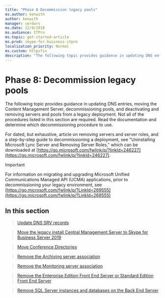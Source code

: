 ```yaml
---
title: "Phase 8 Decommission legacy pools"
ms.author: kenwith
author: kenwith
manager: serdars
ms.date: 12/9/2018
ms.audience: ITPro
ms.topic: get-started-article
ms.prod: skype-for-business-itpro
localization_priority: Normal
ms.custom: httpsfix
description: "The following topic provides guidance in updating DNS entries, moving the Content Management Server, decommissioning pools, and deactivating and removing servers and pools from a legacy deployment. Not all of the procedures listed in this section are required. Read the documentation and determine which decommissioning procedure to use."
---
```


# Phase 8: Decommission legacy pools

The following topic provides guidance in updating DNS entries, moving the Content Management Server, decommissioning pools, and deactivating and removing servers and pools from a legacy deployment. Not all of the procedures listed in this section are required. Read the documentation and determine which decommissioning procedure to use. 
  
For dated, but exhaustive, article on removing servers and server roles, and a step-by-step guide to decommissioning a deployment, see "Uninstalling Microsoft Lync Server and Removing Server Roles," which can be downloaded at [https://go.microsoft.com/fwlink/p/?linkId=246227](https://go.microsoft.com/fwlink/p/?linkId=246227). 
  
> [!IMPORTANT]
> For information on migrating and upgrading Microsoft Unified Communications Managed API (UCMA) applications, prior to decommissioning your legacy environment, see [https://go.microsoft.com/fwlink/p/?LinkId=269555](https://go.microsoft.com/fwlink/p/?LinkId=269555)
  
## In this section

> [Update DNS SRV records](update-dns-srv-records.md)
    
> [Move the legacy install Central Management Server to Skype for Business Server 2019](move-thecentral-management-server.md)
    
> [Move Conference Directories](move-conference-directories.md)
    
> [Remove the Archiving server association](remove-the-archiving-server-association.md)
    
> [Remove the Monitoring server association](remove-the-monitoring-server-association.md)
    
> [Remove the Enterprise Edition Front End Server or Standard Edition Front End Server](remove-the-front-end-server.md)
    
> [Remove SQL Server instances and databases on the Back End Server](remove-sql-server-instances-and-databases-on-the-back-end-server.md)
    

